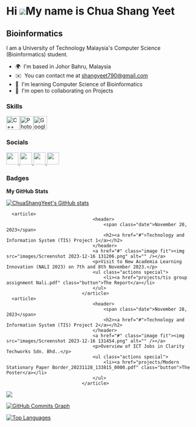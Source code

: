 Hi ![](https://user-images.githubusercontent.com/18350557/176309783-0785949b-9127-417c-8b55-ab5a4333674e.gif)My name is Chua Shang Yeet
=======================================================================================================================================

Bioinformatics
--------------

I am a University of Technology Malaysia's Computer Science (Bioinformatics) student.

* 🌍  I'm based in Johor Bahru, Malaysia
* ✉️  You can contact me at [shangyeet790@gmail.com](mailto:shangyeet790@gmail.com)
* 🧠  I'm learning Computer Science of Bioinformatics
* 🤝  I'm open to collaborating on Projects

### Skills


<p align="left">
<a href="https://docs.microsoft.com/en-us/cpp/?view=msvc-170" target="_blank" rel="noreferrer"><img src="https://raw.githubusercontent.com/danielcranney/readme-generator/main/public/icons/skills/cplusplus-colored.svg" width="36" height="36" alt="C++" /></a><a href="https://www.adobe.com/uk/products/photoshop.html" target="_blank" rel="noreferrer"><img src="https://raw.githubusercontent.com/danielcranney/readme-generator/main/public/icons/skills/photoshop-colored.svg" width="36" height="36" alt="Photoshop" /></a><a href="https://cloud.google.com/" target="_blank" rel="noreferrer"><img src="https://raw.githubusercontent.com/danielcranney/readme-generator/main/public/icons/skills/googlecloud-colored.svg" width="36" height="36" alt="Google Cloud" /></a>
</p>


### Socials

<p align="left"> <a href="https://discord.com/users/10yeetichua01" target="_blank" rel="noreferrer"> <picture> <source media="(prefers-color-scheme: dark)" srcset="undefined" /> <source media="(prefers-color-scheme: light)" srcset="https://raw.githubusercontent.com/danielcranney/readme-generator/main/public/icons/socials/discord.svg" /> <img src="https://raw.githubusercontent.com/danielcranney/readme-generator/main/public/icons/socials/discord.svg" width="32" height="32" /> </picture> </a> <a href="https://www.facebook.com/shang.yeet" target="_blank" rel="noreferrer"> <picture> <source media="(prefers-color-scheme: dark)" srcset="https://raw.githubusercontent.com/danielcranney/readme-generator/main/public/icons/socials/facebook-dark.svg" /> <source media="(prefers-color-scheme: light)" srcset="https://raw.githubusercontent.com/danielcranney/readme-generator/main/public/icons/socials/facebook.svg" /> <img src="https://raw.githubusercontent.com/danielcranney/readme-generator/main/public/icons/socials/facebook.svg" width="32" height="32" /> </picture> </a> <a href="https://www.github.com/ChuaShangYeet" target="_blank" rel="noreferrer"> <picture> <source media="(prefers-color-scheme: dark)" srcset="https://raw.githubusercontent.com/danielcranney/readme-generator/main/public/icons/socials/github-dark.svg" /> <source media="(prefers-color-scheme: light)" srcset="https://raw.githubusercontent.com/danielcranney/readme-generator/main/public/icons/socials/github.svg" /> <img src="https://raw.githubusercontent.com/danielcranney/readme-generator/main/public/icons/socials/github.svg" width="32" height="32" /> </picture> </a> <a href="http://www.instagram.com/yeetichua10" target="_blank" rel="noreferrer"> <picture> <source media="(prefers-color-scheme: dark)" srcset="undefined" /> <source media="(prefers-color-scheme: light)" srcset="https://raw.githubusercontent.com/danielcranney/readme-generator/main/public/icons/socials/instagram.svg" /> <img src="https://raw.githubusercontent.com/danielcranney/readme-generator/main/public/icons/socials/instagram.svg" width="32" height="32" /> </picture> </a></p>

### Badges

<b>My GitHub Stats</b>

<a href="http://www.github.com/ChuaShangYeet"><img src="https://github-readme-stats.vercel.app/api?username=ChuaShangYeet&show_icons=true&hide=&count_private=true&title_color=0891b2&text_color=ffffff&icon_color=0891b2&bg_color=1c1917&hide_border=true&show_icons=true" alt="ChuaShangYeet's GitHub stats" /></a>

      <article>
									<header>
										<span class="date">November 20, 2023</span>
										<h2><a href="#">Technology and Information System (TIS) Project 1</a></h2>
									</header>
									<a href="#" class="image fit"><img src="images/Screenshot 2023-12-16 131206.png" alt="" /></a>
									<p>Visit to New Academia Learning Innovation (NALI 2023) on 7th and 8th November 2023.</p>
									<ul class="actions special">
										<li><a href="projects/tis group assignment Nali.pdf" class="button">The Report</a></li>
									</ul>
								</article>
      <article>
									<header>
										<span class="date">November 28, 2023</span>
										<h2><a href="#">Technology and Information System (TIS) Project 2</a></h2>
									</header>
									<a href="#" class="image fit"><img src="images/Screenshot 2023-12-16 131454.png" alt="" /></a>
									<p>Overview of ICT Jobs in Clarity Techworks Sdn. Bhd..</p>
									<ul class="actions special">
										<li><a href="projects/Modern Stationary Paper Border_20231128_133815_0000.pdf" class="button">The Poster</a></li>
									</ul>
								</article>
        
<a href="http://www.github.com/ChuaShangYeet"><img src="https://github-readme-streak-stats.herokuapp.com/?user=ChuaShangYeet&stroke=ffffff&background=1c1917&ring=0891b2&fire=0891b2&currStreakNum=ffffff&currStreakLabel=0891b2&sideNums=ffffff&sideLabels=ffffff&dates=ffffff&hide_border=true" /></a>

<a href="http://www.github.com/ChuaShangYeet"><img src="https://github-readme-activity-graph.cyclic.app/graph?username=ChuaShangYeet&bg_color=1c1917&color=ffffff&line=0891b2&point=ffffff&area_color=1c1917&area=true&hide_border=true&custom_title=GitHub%20Commits%20Graph" alt="GitHub Commits Graph" /></a>

<a href="https://github.com/ChuaShangYeet" align="left"><img src="https://github-readme-stats.vercel.app/api/top-langs/?username=ChuaShangYeet&langs_count=10&title_color=0891b2&text_color=ffffff&icon_color=0891b2&bg_color=1c1917&hide_border=true&locale=en&custom_title=Top%20%Languages" alt="Top Languages" /></a>
